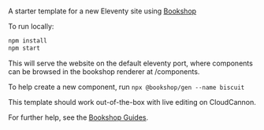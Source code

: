 # 

A starter template for a new Eleventy site using [Bookshop](https://github.com/CloudCannon/bookshop)

To run locally:
```bash
npm install
npm start
```

This will serve the website on the default eleventy port, where components can be browsed in the bookshop renderer at /components.

To help create a new component, run `npx @bookshop/gen --name biscuit`

This template should work out-of-the-box with live editing on CloudCannon.

For further help, see the [Bookshop Guides](https://github.com/CloudCannon/bookshop).

